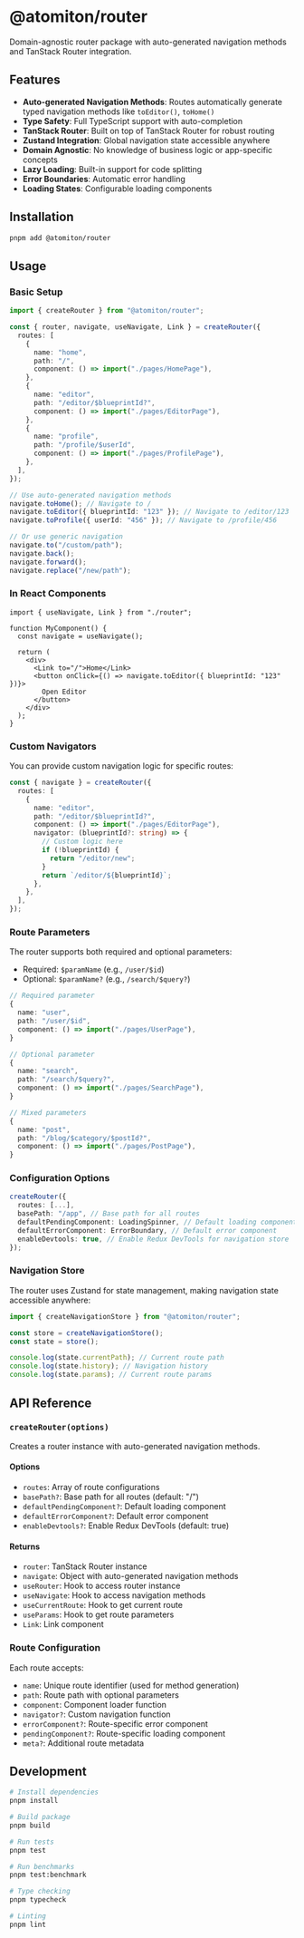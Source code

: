 # @atomiton/router

Domain-agnostic router package with auto-generated navigation methods and TanStack Router integration.

## Features

- **Auto-generated Navigation Methods**: Routes automatically generate typed navigation methods like `toEditor()`, `toHome()`
- **Type Safety**: Full TypeScript support with auto-completion
- **TanStack Router**: Built on top of TanStack Router for robust routing
- **Zustand Integration**: Global navigation state accessible anywhere
- **Domain Agnostic**: No knowledge of business logic or app-specific concepts
- **Lazy Loading**: Built-in support for code splitting
- **Error Boundaries**: Automatic error handling
- **Loading States**: Configurable loading components

## Installation

```bash
pnpm add @atomiton/router
```

## Usage

### Basic Setup

```typescript
import { createRouter } from "@atomiton/router";

const { router, navigate, useNavigate, Link } = createRouter({
  routes: [
    {
      name: "home",
      path: "/",
      component: () => import("./pages/HomePage"),
    },
    {
      name: "editor",
      path: "/editor/$blueprintId?",
      component: () => import("./pages/EditorPage"),
    },
    {
      name: "profile",
      path: "/profile/$userId",
      component: () => import("./pages/ProfilePage"),
    },
  ],
});

// Use auto-generated navigation methods
navigate.toHome(); // Navigate to /
navigate.toEditor({ blueprintId: "123" }); // Navigate to /editor/123
navigate.toProfile({ userId: "456" }); // Navigate to /profile/456

// Or use generic navigation
navigate.to("/custom/path");
navigate.back();
navigate.forward();
navigate.replace("/new/path");
```

### In React Components

```tsx
import { useNavigate, Link } from "./router";

function MyComponent() {
  const navigate = useNavigate();

  return (
    <div>
      <Link to="/">Home</Link>
      <button onClick={() => navigate.toEditor({ blueprintId: "123" })}>
        Open Editor
      </button>
    </div>
  );
}
```

### Custom Navigators

You can provide custom navigation logic for specific routes:

```typescript
const { navigate } = createRouter({
  routes: [
    {
      name: "editor",
      path: "/editor/$blueprintId?",
      component: () => import("./pages/EditorPage"),
      navigator: (blueprintId?: string) => {
        // Custom logic here
        if (!blueprintId) {
          return "/editor/new";
        }
        return `/editor/${blueprintId}`;
      },
    },
  ],
});
```

### Route Parameters

The router supports both required and optional parameters:

- Required: `$paramName` (e.g., `/user/$id`)
- Optional: `$paramName?` (e.g., `/search/$query?`)

```typescript
// Required parameter
{
  name: "user",
  path: "/user/$id",
  component: () => import("./pages/UserPage"),
}

// Optional parameter
{
  name: "search",
  path: "/search/$query?",
  component: () => import("./pages/SearchPage"),
}

// Mixed parameters
{
  name: "post",
  path: "/blog/$category/$postId?",
  component: () => import("./pages/PostPage"),
}
```

### Configuration Options

```typescript
createRouter({
  routes: [...],
  basePath: "/app", // Base path for all routes
  defaultPendingComponent: LoadingSpinner, // Default loading component
  defaultErrorComponent: ErrorBoundary, // Default error component
  enableDevtools: true, // Enable Redux DevTools for navigation store
});
```

### Navigation Store

The router uses Zustand for state management, making navigation state accessible anywhere:

```typescript
import { createNavigationStore } from "@atomiton/router";

const store = createNavigationStore();
const state = store();

console.log(state.currentPath); // Current route path
console.log(state.history); // Navigation history
console.log(state.params); // Current route params
```

## API Reference

### `createRouter(options)`

Creates a router instance with auto-generated navigation methods.

#### Options

- `routes`: Array of route configurations
- `basePath?`: Base path for all routes (default: "/")
- `defaultPendingComponent?`: Default loading component
- `defaultErrorComponent?`: Default error component
- `enableDevtools?`: Enable Redux DevTools (default: true)

#### Returns

- `router`: TanStack Router instance
- `navigate`: Object with auto-generated navigation methods
- `useRouter`: Hook to access router instance
- `useNavigate`: Hook to access navigation methods
- `useCurrentRoute`: Hook to get current route
- `useParams`: Hook to get route parameters
- `Link`: Link component

### Route Configuration

Each route accepts:

- `name`: Unique route identifier (used for method generation)
- `path`: Route path with optional parameters
- `component`: Component loader function
- `navigator?`: Custom navigation function
- `errorComponent?`: Route-specific error component
- `pendingComponent?`: Route-specific loading component
- `meta?`: Additional route metadata

## Development

```bash
# Install dependencies
pnpm install

# Build package
pnpm build

# Run tests
pnpm test

# Run benchmarks
pnpm test:benchmark

# Type checking
pnpm typecheck

# Linting
pnpm lint
```
